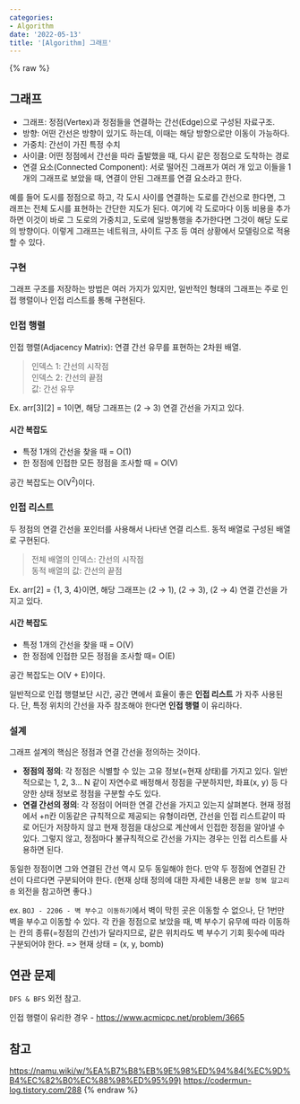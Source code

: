 ```yaml
---
categories:
- Algorithm
date: '2022-05-13'
title: '[Algorithm] 그래프'
---
```


{% raw %}
## 그래프
- 그래프: 정점(Vertex)과 정점들을 연결하는 간선(Edge)으로 구성된 자료구조.
- 방향: 어떤 간선은 방향이 있기도 하는데, 이때는 해당 방향으로만 이동이 가능하다.
- 가중치: 간선이 가진 특정 수치
- 사이클: 어떤 정점에서 간선을 따라 출발했을 때, 다시 같은 정점으로 도착하는 경로
- 연결 요소(Connected Component): 서로 떨어진 그래프가 여러 개 있고 이들을 1개의 그래프로 보았을 때, 연결이 안된 그래프를 연결 요소라고 한다.

예를 들어 도시를 정점으로 하고, 각 도시 사이를 연결하는 도로를 간선으로 한다면, 그래프는 전체 도시를 표현하는 간단한 지도가 된다. 여기에 각 도로마다 이동 비용을 추가하면 이것이 바로 그 도로의 가중치고, 도로에 일방통행을 추가한다면 그것이 해당 도로의 방향이다. 이렇게 그래프는 네트워크, 사이트 구조 등 여러 상황에서 모델링으로 적용할 수 있다.

### 구현
그래프 구조를 저장하는 방법은 여러 가지가 있지만, 일반적인 형태의 그래프는 주로 인접 행렬이나 인접 리스트를 통해 구현된다.

### 인접 행렬
인접 행렬(Adjacency Matrix): 연결 간선 유무를 표현하는 2차원 배열.
> 인덱스 1: 간선의 시작점<br>
> 인덱스 2: 간선의 끝점<br>
> 값: 간선 유무<br>

Ex. arr[3][2] = 1이면, 해당 그래프는 (2 → 3) 연결 간선을 가지고 있다.

#### 시간 복잡도
- 특정 1개의 간선을 찾을 때 = O(1)
- 한 정점에 인접한 모든 정점을 조사할 때 = O(V)

공간 복잡도는 O(V<sup>2</sup>)이다.

### 인접 리스트
두 정점의 연결 간선을 포인터를 사용해서 나타낸 연결 리스트. 동적 배열로 구성된 배열로 구현된다.
> 전체 배열의 인덱스: 간선의 시작점<br>
> 동적 배열의 값: 간선의 끝점<br>

Ex. arr[2] = {1, 3, 4}이면, 해당 그래프는 (2 → 1), (2 → 3), (2 → 4) 연결 간선을 가지고 있다.

#### 시간 복잡도
- 특정 1개의 간선을 찾을 때 = O(V)
- 한 정점에 인접한 모든 정점을 조사할 때= O(E)

공간 복잡도는 O(V + E)이다.

일반적으로 인접 행렬보단 시간, 공간 면에서 효율이 좋은 **인접 리스트** 가 자주 사용된다. 단, 특정 위치의 간선을 자주 참조해야 한다면 **인접 행렬** 이 유리하다.

### 설계
그래프 설계의 핵심은 정점과 연결 간선을 정의하는 것이다.
- **정점의 정의**: 각 정점은 식별할 수 있는 고유 정보(=현재 상태)를 가지고 있다. 일반적으로는 1, 2, 3... N 같이 자연수로 배정해서 정점을 구분하지만, 좌표(x, y) 등 다양한 상태 정보로 정점을 구분할 수도 있다.
- **연결 간선의 정의**: 각 정점이 어떠한 연결 간선을 가지고 있는지 살펴본다. 현재 정점에서 +n칸 이동같은 규칙적으로 제공되는 유형이라면, 간선을 인접 리스트같이 따로 어딘가 저장하지 않고 현재 정점을 대상으로 계산에서 인접한 정점을 알아낼 수 있다. 그렇지 않고, 정점마다 불규칙적으로 간선을 가지는 경우는 인접 리스트를 사용하면 된다.

동일한 정점이면 그와 연결된 간선 역시 모두 동일해야 한다. 만약 두 정점에 연결된 간선이 다르다면 구분되어야 한다. (현재 상태 정의에 대한 자세한 내용은 `분할 정복 알고리즘` 외전을 참고하면 좋다.)

ex. `BOJ - 2206 - 벽 부수고 이동하기`에서 벽이 막힌 곳은 이동할 수 없으나, 단 1번만 벽을 부수고 이동할 수 있다. 각 칸을 정점으로 보았을 때, 벽 부수기 유무에 따라 이동하는 칸의 종류(=정점의 간선)가 달라지므로, 같은 위치라도 벽 부수기 기회 횟수에 따라 구분되어야 한다. => 현재 상태 = (x, y, bomb)<br>

## 연관 문제
`DFS & BFS` 외전 참고.

인접 행렬이 유리한 경우 - https://www.acmicpc.net/problem/3665

## 참고
https://namu.wiki/w/%EA%B7%B8%EB%9E%98%ED%94%84(%EC%9D%B4%EC%82%B0%EC%88%98%ED%95%99)
https://codermun-log.tistory.com/288
{% endraw %}